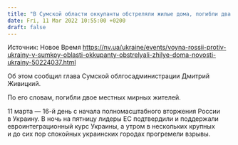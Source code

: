 ```yaml
---
title: "В Сумской области оккупанты обстреляли жилые дома, погибли два человека — ОГА"
date: Fri, 11 Mar 2022 10:55:00 +0200
draft: false
---
```

Источник: Новое Время https://nv.ua/ukraine/events/voyna-rossii-protiv-ukrainy-v-sumkoy-oblasti-okkupanty-obstrelyali-zhilye-doma-novosti-ukrainy-50224037.html


Об этом сообщил глава Сумской облгосадминистрации Дмитрий Живицкий.

По его словам, погибли двое местных мирных жителей.

11 марта — 16-й день с начала полномасштабного вторжения России в Украину. В ночь на пятницу лидеры ЕС подтвердили и поддержали евроинтеграционный курс Украины, а утром в нескольких крупных и до сих пор спокойных украинских городах прогремели взрывы.
